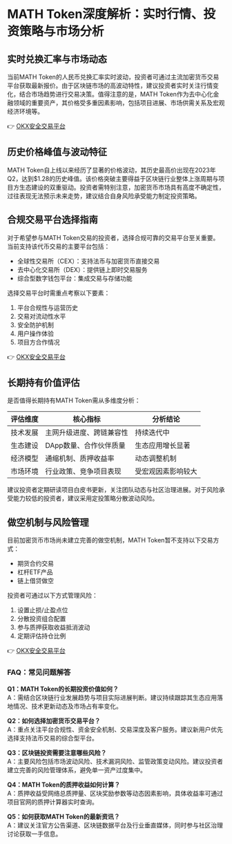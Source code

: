 # MATH Token深度解析：实时行情、投资策略与市场分析

## 实时兑换汇率与市场动态
当前MATH Token的人民币兑换汇率实时波动，投资者可通过主流加密货币交易平台获取最新报价。由于区块链市场的高波动特性，建议投资者实时关注行情变化，结合市场趋势进行交易决策。值得注意的是，MATH Token作为去中心化金融领域的重要资产，其价格受多重因素影响，包括项目进展、市场供需关系及宏观经济环境等。

👉 [OKX安全交易平台](https://bit.ly/okx_welcome)

## 历史价格峰值与波动特征
MATH Token自上线以来经历了显著的价格波动，其历史最高价出现在2023年Q2，达到$1.28的历史峰值。该价格突破主要得益于区块链行业整体上涨周期与项目方生态建设的双重驱动。投资者需特别注意，加密货币市场具有高度不确定性，过往表现无法预示未来走势，建议结合自身风险承受能力制定投资策略。

## 合规交易平台选择指南
对于希望参与MATH Token交易的投资者，选择合规可靠的交易平台至关重要。当前支持该代币交易的主要平台包括：

- 全球性交易所（CEX）：支持法币与加密货币直接交易
- 去中心化交易所（DEX）：提供链上即时交易服务
- 综合型数字钱包平台：集成交易与存储功能

选择交易平台时需重点考察以下要素：
1. 平台合规性与运营历史
2. 交易对流动性水平
3. 安全防护机制
4. 用户操作体验
5. 项目方合作情况

👉 [OKX安全交易平台](https://bit.ly/okx_welcome)

## 长期持有价值评估
是否值得长期持有MATH Token需从多维度分析：

| 评估维度        | 核心指标                     | 分析结论                 |
|-----------------|----------------------------|--------------------------|
| 技术发展        | 主网升级进度、跨链兼容性     | 持续迭代中               |
| 生态建设        | DApp数量、合作伙伴质量       | 生态应用增长显著         |
| 经济模型        | 通缩机制、质押收益率         | 动态调整机制              |
| 市场环境        | 行业政策、竞争项目表现       | 受宏观因素影响较大       |

建议投资者定期研读项目白皮书更新，关注团队动态与社区治理进展。对于风险承受能力较低的投资者，建议采用定投策略分散波动风险。

## 做空机制与风险管理
目前加密货币市场尚未建立完善的做空机制，MATH Token暂不支持以下交易方式：
- 期货合约交易
- 杠杆ETF产品
- 链上借贷做空

投资者可通过以下方式管理风险：
1. 设置止损/止盈点位
2. 分散投资组合配置
3. 参与质押获取收益抵消波动
4. 定期评估持仓比例

👉 [OKX安全交易平台](https://bit.ly/okx_welcome)

### FAQ：常见问题解答

**Q1：MATH Token的长期投资价值如何？**  
A：需结合区块链行业发展趋势与项目实际进展判断。建议持续跟踪其生态应用落地情况、技术更新动态及市场占有率变化。

**Q2：如何选择加密货币交易平台？**  
A：重点关注平台合规性、资金安全机制、交易深度及客户服务。建议新用户优先选择支持法币交易的综合型平台。

**Q3：区块链投资需要注意哪些风险？**  
A：主要风险包括市场波动风险、技术漏洞风险、监管政策变动风险。建议投资者建立完善的风险管理体系，避免单一资产过度集中。

**Q4：MATH Token的质押收益如何计算？**  
A：质押收益受网络总质押量、区块奖励参数等动态因素影响，具体收益率可通过项目官网的质押计算器实时查询。

**Q5：如何获取MATH Token的最新资讯？**  
A：建议关注官方公告渠道、区块链数据平台及行业垂直媒体，同时参与社区治理讨论获取一手信息。